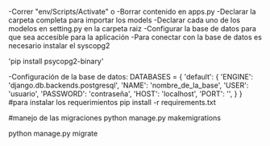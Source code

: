 -Correr "env/Scripts/Activate" o 
-Borrar contenido en apps.py
-Declarar la carpeta completa para importar los models
-Declarar cada uno de los modelos en setting.py en la carpeta raiz
-Configurar la base de datos para que sea accesible para la aplicación
-Para conectar con la base de datos es necesario instalar el syscopg2

'pip install psycopg2-binary'


-Configuración de la base de datos: 
DATABASES = {
    'default': {
        'ENGINE': 'django.db.backends.postgresql',
        'NAME': 'nombre_de_la_base',
        'USER': 'usuario',
        'PASSWORD': 'contraseña',
        'HOST': 'localhost',
        'PORT': '',
    }
}
#para instalar los requerimientos
pip install -r requirements.txt

#manejo de las migraciones
python manage.py makemigrations

python manage.py migrate